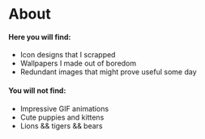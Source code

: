 # About

#### Here you will find:
  * Icon designs that I scrapped
  * Wallpapers I made out of boredom
  * Redundant images that might prove useful some day

#### You will not find:
  * Impressive GIF animations
  * Cute puppies and kittens
  * Lions && tigers && bears
